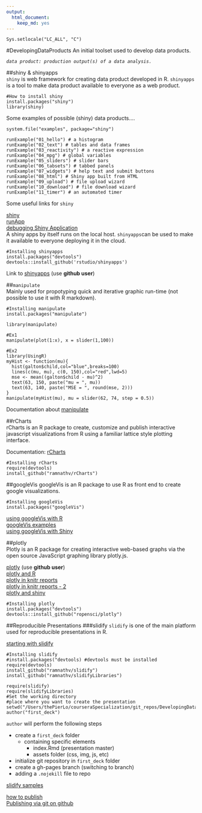 ```yaml
---
output: 
  html_document: 
    keep_md: yes
---
```


```{r echo=FALSE}
Sys.setlocale("LC_ALL", "C")
```

#DevelopingDataProducts
An initial toolset used to develop data products.

_`data product: production output(s) of a data analysis.`_

##shiny & shinyapps  
`shiny` is web framework for creating data product developed in R. `shinyapps` is a tool to make data product available to everyone as a web product.


```
#How to install shiny
install.packages("shiny")
library(shiny)
```

Some examples of possible (shiny) data products....

```
system.file("examples", package="shiny")

runExample("01_hello") # a histogram
runExample("02_text") # tables and data frames
runExample("03_reactivity") # a reactive expression
runExample("04_mpg") # global variables
runExample("05_sliders") # slider bars
runExample("06_tabsets") # tabbed panels
runExample("07_widgets") # help text and submit buttons
runExample("08_html") # Shiny app built from HTML
runExample("09_upload") # file upload wizard
runExample("10_download") # file download wizard
runExample("11_timer") # an automated timer
```


Some useful links for `shiny`  

[shiny](http://shiny.rstudio.com/)  
[runApp](http://shiny.rstudio.com/reference/shiny/latest/runApp.html)  
[debugging Shiny Application](http://shiny.rstudio.com/articles/debugging.html)  
A shiny apps by itself runs on the local host. `shinyapps`can be used to make it available to everyone deploying it in the cloud.

```
#Installing shinyapps
install.packages("devtools")
devtools::install_github('rstudio/shinyapps')
```

Link to [shinyapps](https://www.shinyapps.io/)
 (use __github user__)
 
##`manipulate`  
Mainly used for propotyping quick and iterative graphic run-time (not possible to use it with R markdown).
 
```
#Installing manipulate
install.packages("manipulate")
```

```
library(manipulate)

#Ex1
manipulate(plot(1:x), x = slider(1,100))

#Ex2
library(UsingR)
myHist <- function(mu){
  hist(galton$child,col="blue",breaks=100)
  lines(c(mu, mu), c(0, 150),col="red",lwd=5)
  mse <- mean((galton$child - mu)^2)
  text(63, 150, paste("mu = ", mu))
  text(63, 140, paste("MSE = ", round(mse, 2)))
}
manipulate(myHist(mu), mu = slider(62, 74, step = 0.5))
```

Documentation about [manipulate](https://support.rstudio.com/hc/en-us/articles/200551906-Interactive-Plotting-with-Manipulate)
 
##rCharts  
rCharts is an R package to create, customize and publish interactive javascript visualizations from R using a familiar lattice style plotting interface.

Documentation: [rCharts](http://ramnathv.github.io/rCharts/)

```
#Installing rCharts
require(devtools)
install_github("ramnathv/rCharts")
```

##googleVis
googleVis is an R package to use R as front end to create google visualizations.

```
#Installing googleVis
install.packages("googleVis")
```

[using googleVis with R](https://cran.r-project.org/web/packages/googleVis/vignettes/googleVis.pdf)  
[googleVis examples](https://cran.r-project.org/web/packages/googleVis/vignettes/googleVis_examples.html)  
[using googleVis with Shiny](http://www.magesblog.com/2013/02/first-steps-of-using-googlevis-on-shiny.html)  

##plotly  
Plotly is an R package for creating interactive web-based graphs via the open source JavaScript graphing library plotly.js.

[plotly](https://plot.ly/)  (use __github user__)    
[plotly and R](https://plot.ly/r/)  
[plotly in knitr reports](https://plot.ly/r/knitr/)  
[plotly in knitr reports - 2](http://www.r-bloggers.com/plot-with-ggplot2-and-plotly-within-knitr-reports/)  
[plotly and shiny](https://plot.ly/r/shiny-tutorial/)

```
#Installing plotly
install.packages("devtools")
devtools::install_github("ropensci/plotly")
```

##Reproducible Presentations
###slidify
`slidify` is one of the main platform used for reproducible presentations in R.

[starting with slidify](http://slidify.org/start.html)

```
#Installing slidify
#install.packages("devtools) #devtools must be installed
require(devtools)
install_github("ramnathv/slidify")
install_github("ramnathv/slidifyLibraries")
```

```
require(slidify)
require(slidifyLibraries)
#Set the working directory
#place where you want to create the presentation
setwd("/Users/thePierLo/courseraSpecialization/git_repos/DevelopingDataProducts")
author("first_deck")
```

`author` will perform the following steps

* create a `first_deck` folder
    * containing specific elements
        * index.Rmd (presentation master)
        * assets folder (css, img, js, etc)
* initialize git repository in `first_deck` folder
* create a gh-pages branch (switching to branch)
* adding a `.nojekill` file to repo

[slidify samples](http://slidify.org/samples/intro/#1)

[how to publish](http://slidify.org/publish.html)  
[Publishing via git on github](https://github.com/ramnathv/slidify/wiki/Publishing)

